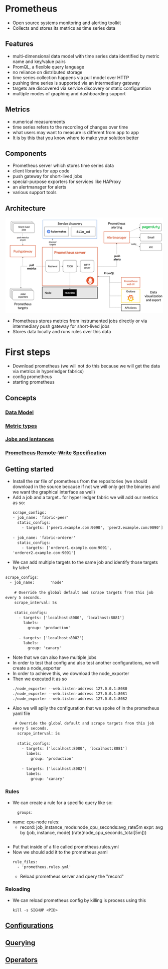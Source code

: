 # Prometheus
- Open source systems monitoring and alerting toolkit 
- Collects and stores its metrics as time series data
## Features
- multi-dimensional data model with time series data identified by metric name and key/value pairs
- PromQL, a flexible query language
- no reliance on distributed storage
- time series collection happens via pull model over HTTP
- pushing time series is supported via an intermediary gateway
- targets are discovered via service discovery or static configuration
- multiple modes of graphing and dashboarding support
## Metrics
- numerical measurements
- time series refers to the recording of changes over time
- what users may want to measure is different from app to app
- It is by this that you know where to make your solution better
## Components
- Prometheus server which stores time series data
- client libraries for app code
- push gateway for short-lived jobs
- special-purpose exporters for services like HAProxy
- an alertmanager for alerts
- various support tools
## Architecture
![Prometheus architecture](../assets/prometheus-architecture.png)
- Prometheus stores metrics from instrumented jobs directly or via intermediary push gateway for short-lived jobs
- Stores data locally and runs rules over this data
# First steps
- Download prometheus (we will not do this because we will get the data via metrics in hyperledger fabrics)
- config prometheus
- starting prometheus
## Concepts
### [Data Model](./datamodel.md)
### [Metric types](./metricTypes.md)
### [Jobs and isntances](./jobs-and-instances.md)
### [Prometheus Remote-Write Specification](./prometheus-remote-write-specification.md)
## Getting started
- Install the rar file of prometheus from the repositories (we should download in the source because if not we will only get the binaries and we want the graphical interface as well)
- Add a job and a target.. for hyper ledger fabric we will add our metrics as so:
  ```
  scrape_configs:
  - job_name: 'fabric-peer'
    static_configs:
      - targets: ['peer1.example.com:9090', 'peer2.example.com:9090']

  - job_name: 'fabric-orderer'
    static_configs:
      - targets: ['orderer1.example.com:9091', 'orderer2.example.com:9091']
  ```
- We can add multiple targets to the same job and identify those targets by label
```
scrape_configs:
  - job_name:       'node'

    # Override the global default and scrape targets from this job every 5 seconds.
    scrape_interval: 5s

    static_configs:
      - targets: ['localhost:8080', 'localhost:8081']
        labels:
          group: 'production'

      - targets: ['localhost:8082']
        labels:
          group: 'canary'
```
- Note that we can also have multiple jobs
- In order to test that config and also test another configurations, we will create a node_exporter 
- In order to achieve this, we download the node_exporter
- Then we executed it as so
  ```
  ./node_exporter --web.listen-address 127.0.0.1:8080
  ./node_exporter --web.listen-address 127.0.0.1:8081
  ./node_exporter --web.listen-address 127.0.0.1:8082
  ```
- Also we will aplly the configuration that we spoke of in the prometheus yaml file  
  ```
   # Override the global default and scrape targets from this job every 5 seconds.
    scrape_interval: 5s

    static_configs:
      - targets: ['localhost:8080', 'localhost:8081']
        labels:
          group: 'production'

      - targets: ['localhost:8082']
        labels:
          group: 'canary'
  ```
### Rules
- We can create a rule for a specific query like so:
  ```
    groups:
- name: cpu-node
  rules:
  - record: job_instance_mode:node_cpu_seconds:avg_rate5m
    expr: avg by (job, instance, mode) (rate(node_cpu_seconds_total[5m]))
  ```
- Put that inside of a file called prometheus.rules.yml
- Now we should add it to the prometheus.yaml
  ```
  rule_files:
    - 'prometheus.rules.yml'
  ```
  - Reload prometheus server and query the "record"
### Reloading
- We can reload prometheus config by killing is process using this 
  ```
  kill -s SIGHUP <PID>
  ```
## [Configurations](./configurations/readme.md)

## [Querying](./querying/readme.md)

## [Operators](./operators/readme.md)